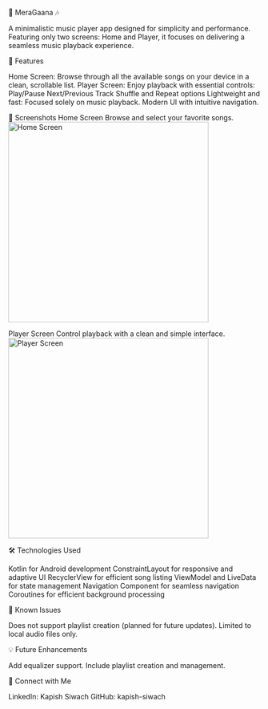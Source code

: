 🎵 MeraGaana 🎶

A minimalistic music player app designed for simplicity and performance. Featuring only two screens: Home and Player, it focuses on delivering a seamless music playback experience.



🚀 Features

Home Screen: Browse through all the available songs on your device in a clean, scrollable list.
Player Screen: Enjoy playback with essential controls:
Play/Pause
Next/Previous Track
Shuffle and Repeat options
Lightweight and fast: Focused solely on music playback.
Modern UI with intuitive navigation.


📸 Screenshots
Home Screen
Browse and select your favorite songs.
<img src="https://github.com/user-attachments/assets/16c577fe-c30f-487e-a225-a2567f0fdf22" alt="Home Screen" width="400">


Player Screen
Control playback with a clean and simple interface.
<img src="https://github.com/user-attachments/assets/23d912d5-e6aa-4944-9b06-b44ecde4fb06" alt="Player Screen" width="400">



🛠️ Technologies Used

Kotlin for Android development
ConstraintLayout for responsive and adaptive UI
RecyclerView for efficient song listing
ViewModel and LiveData for state management
Navigation Component for seamless navigation
Coroutines for efficient background processing



🚧 Known Issues

Does not support playlist creation (planned for future updates).
Limited to local audio files only.



💡 Future Enhancements

Add equalizer support.
Include playlist creation and management.

🌟 Connect with Me

LinkedIn: Kapish Siwach
GitHub: kapish-siwach

